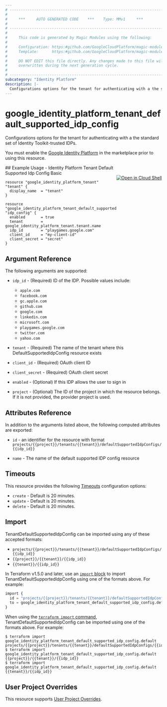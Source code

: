 ```yaml
---
# ----------------------------------------------------------------------------
#
#     ***     AUTO GENERATED CODE    ***    Type: MMv1     ***
#
# ----------------------------------------------------------------------------
#
#     This code is generated by Magic Modules using the following:
#
#     Configuration: https:#github.com/GoogleCloudPlatform/magic-modules/tree/main/mmv1/products/identityplatform/TenantDefaultSupportedIdpConfig.yaml
#     Template:      https:#github.com/GoogleCloudPlatform/magic-modules/tree/main/mmv1/templates/terraform/resource.html.markdown.tmpl
#
#     DO NOT EDIT this file directly. Any changes made to this file will be
#     overwritten during the next generation cycle.
#
# ----------------------------------------------------------------------------
subcategory: "Identity Platform"
description: |-
  Configurations options for the tenant for authenticating with a the standard set of Identity Toolkit-trusted IDPs.
---
```


# google_identity_platform_tenant_default_supported_idp_config

Configurations options for the tenant for authenticating with a the standard set of Identity Toolkit-trusted IDPs.

You must enable the
[Google Identity Platform](https://console.cloud.google.com/marketplace/details/google-cloud-platform/customer-identity) in
the marketplace prior to using this resource.



<div class = "oics-button" style="float: right; margin: 0 0 -15px">
  <a href="https://console.cloud.google.com/cloudshell/open?cloudshell_git_repo=https%3A%2F%2Fgithub.com%2Fterraform-google-modules%2Fdocs-examples.git&cloudshell_image=gcr.io%2Fcloudshell-images%2Fcloudshell%3Alatest&cloudshell_print=.%2Fmotd&cloudshell_tutorial=.%2Ftutorial.md&cloudshell_working_dir=identity_platform_tenant_default_supported_idp_config_basic&open_in_editor=main.tf" target="_blank">
    <img alt="Open in Cloud Shell" src="//gstatic.com/cloudssh/images/open-btn.svg" style="max-height: 44px; margin: 32px auto; max-width: 100%;">
  </a>
</div>
## Example Usage - Identity Platform Tenant Default Supported Idp Config Basic


```hcl
resource "google_identity_platform_tenant" "tenant" {
  display_name  = "tenant"
}

resource "google_identity_platform_tenant_default_supported_idp_config" "idp_config" {
  enabled       = true
  tenant        = google_identity_platform_tenant.tenant.name
  idp_id        = "playgames.google.com"
  client_id     = "my-client-id"
  client_secret = "secret"
}
```

## Argument Reference

The following arguments are supported:


* `idp_id` -
  (Required)
  ID of the IDP. Possible values include:
  * `apple.com`
  * `facebook.com`
  * `gc.apple.com`
  * `github.com`
  * `google.com`
  * `linkedin.com`
  * `microsoft.com`
  * `playgames.google.com`
  * `twitter.com`
  * `yahoo.com`

* `tenant` -
  (Required)
  The name of the tenant where this DefaultSupportedIdpConfig resource exists

* `client_id` -
  (Required)
  OAuth client ID

* `client_secret` -
  (Required)
  OAuth client secret


* `enabled` -
  (Optional)
  If this IDP allows the user to sign in

* `project` - (Optional) The ID of the project in which the resource belongs.
    If it is not provided, the provider project is used.



## Attributes Reference

In addition to the arguments listed above, the following computed attributes are exported:

* `id` - an identifier for the resource with format `projects/{{project}}/tenants/{{tenant}}/defaultSupportedIdpConfigs/{{idp_id}}`

* `name` -
  The name of the default supported IDP config resource


## Timeouts

This resource provides the following
[Timeouts](https://developer.hashicorp.com/terraform/plugin/sdkv2/resources/retries-and-customizable-timeouts) configuration options:

- `create` - Default is 20 minutes.
- `update` - Default is 20 minutes.
- `delete` - Default is 20 minutes.

## Import


TenantDefaultSupportedIdpConfig can be imported using any of these accepted formats:

* `projects/{{project}}/tenants/{{tenant}}/defaultSupportedIdpConfigs/{{idp_id}}`
* `{{project}}/{{tenant}}/{{idp_id}}`
* `{{tenant}}/{{idp_id}}`


In Terraform v1.5.0 and later, use an [`import` block](https://developer.hashicorp.com/terraform/language/import) to import TenantDefaultSupportedIdpConfig using one of the formats above. For example:

```tf
import {
  id = "projects/{{project}}/tenants/{{tenant}}/defaultSupportedIdpConfigs/{{idp_id}}"
  to = google_identity_platform_tenant_default_supported_idp_config.default
}
```

When using the [`terraform import` command](https://developer.hashicorp.com/terraform/cli/commands/import), TenantDefaultSupportedIdpConfig can be imported using one of the formats above. For example:

```
$ terraform import google_identity_platform_tenant_default_supported_idp_config.default projects/{{project}}/tenants/{{tenant}}/defaultSupportedIdpConfigs/{{idp_id}}
$ terraform import google_identity_platform_tenant_default_supported_idp_config.default {{project}}/{{tenant}}/{{idp_id}}
$ terraform import google_identity_platform_tenant_default_supported_idp_config.default {{tenant}}/{{idp_id}}
```

## User Project Overrides

This resource supports [User Project Overrides](https://registry.terraform.io/providers/hashicorp/google/latest/docs/guides/provider_reference#user_project_override).
